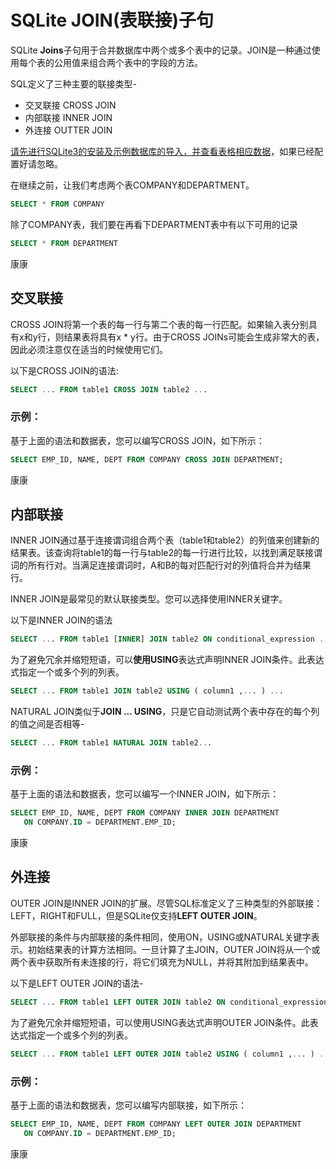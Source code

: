 # SQLite JOIN(表联接)子句

SQLite **Joins**子句用于合并数据库中两个或多个表中的记录。JOIN是一种通过使用每个表的公用值来组合两个表中的字段的方法。

SQL定义了三种主要的联接类型-

- 交叉联接 CROSS JOIN
- 内部联接 INNER JOIN
- 外连接 OUTTER JOIN

[请先进行SQLite3的安装及示例数据库的导入，并查看表格相应数据](./setup.html)，如果已经配置好请忽略。

在继续之前，让我们考虑两个表COMPANY和DEPARTMENT。

```sql
SELECT * FROM COMPANY
```
除了COMPANY表，我们要在再看下DEPARTMENT表中有以下可用的记录

```sql
SELECT * FROM DEPARTMENT
```

康康

## 交叉联接

CROSS JOIN将第一个表的每一行与第二个表的每一行匹配。如果输入表分别具有x和y行，则结果表将具有x * y行。由于CROSS JOINs可能会生成非常大的表，因此必须注意仅在适当的时候使用它们。

以下是CROSS JOIN的语法:

```sql
SELECT ... FROM table1 CROSS JOIN table2 ...
```

### 示例：

基于上面的语法和数据表，您可以编写CROSS JOIN，如下所示：

```sql
SELECT EMP_ID, NAME, DEPT FROM COMPANY CROSS JOIN DEPARTMENT;
```

康康

## 内部联接

INNER JOIN通过基于连接谓词组合两个表（table1和table2）的列值来创建新的结果表。该查询将table1的每一行与table2的每一行进行比较，以找到满足联接谓词的所有行对。当满足连接谓词时，A和B的每对匹配行对的列值将合并为结果行。

INNER JOIN是最常见的默认联接类型。您可以选择使用INNER关键字。

以下是INNER JOIN的语法

```sql
SELECT ... FROM table1 [INNER] JOIN table2 ON conditional_expression ...
```

为了避免冗余并缩短短语，可以**使用USING**表达式声明INNER JOIN条件。此表达式指定一个或多个列的列表。

```sql
SELECT ... FROM table1 JOIN table2 USING ( column1 ,... ) ...
```

NATURAL JOIN类似于**JOIN ... USING**，只是它自动测试两个表中存在的每个列的值之间是否相等-

```sql
SELECT ... FROM table1 NATURAL JOIN table2...
```

### 示例：

基于上面的语法和数据表，您可以编写一个INNER JOIN，如下所示：

```sql
SELECT EMP_ID, NAME, DEPT FROM COMPANY INNER JOIN DEPARTMENT
   ON COMPANY.ID = DEPARTMENT.EMP_ID;
```

康康

## 外连接

OUTER JOIN是INNER JOIN的扩展。尽管SQL标准定义了三种类型的外部联接：LEFT，RIGHT和FULL，但是SQLite仅支持**LEFT OUTER JOIN**。

外部联接的条件与内部联接的条件相同，使用ON，USING或NATURAL关键字表示。初始结果表的计算方法相同。一旦计算了主JOIN，OUTER JOIN将从一个或两个表中获取所有未连接的行，将它们填充为NULL，并将其附加到结果表中。

以下是LEFT OUTER JOIN的语法-

```sql
SELECT ... FROM table1 LEFT OUTER JOIN table2 ON conditional_expression ...
```

为了避免冗余并缩短短语，可以使用USING表达式声明OUTER JOIN条件。此表达式指定一个或多个列的列表。

```sql
SELECT ... FROM table1 LEFT OUTER JOIN table2 USING ( column1 ,... ) ...
```

### 示例：

基于上面的语法和数据表，您可以编写内部联接，如下所示：

```sql
SELECT EMP_ID, NAME, DEPT FROM COMPANY LEFT OUTER JOIN DEPARTMENT
   ON COMPANY.ID = DEPARTMENT.EMP_ID;
```

康康
